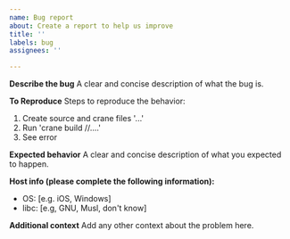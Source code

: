 ```yaml
---
name: Bug report
about: Create a report to help us improve
title: ''
labels: bug
assignees: ''

---
```


**Describe the bug**
A clear and concise description of what the bug is.

**To Reproduce**
Steps to reproduce the behavior:
1. Create source and crane files '...'
2. Run 'crane build //....'
3. See error

**Expected behavior**
A clear and concise description of what you expected to happen.

**Host info (please complete the following information):**
 - OS: [e.g. iOS, Windows]
 - libc: [e.g, GNU, Musl, don't know]

**Additional context**
Add any other context about the problem here.
